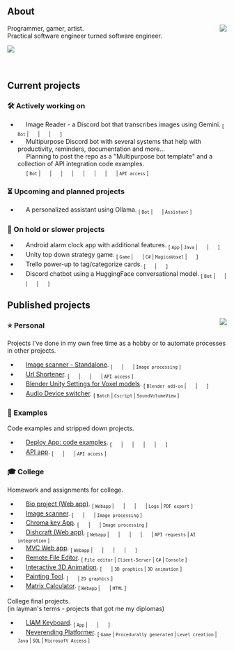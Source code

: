 ## About

[<img align="right" src="https://github-readme-stats.vercel.app/api/wakatime?username=Len&api_domain=wakapi.dev&bg_color=1A202C&title_color=A899E6&text_color=ffffff&custom_title=Most%20Used%20Languages&layout=compact&langs_count=6&hide=Plain%20Text,misc,unknown">](## "Wakapi stats")

Programmer, gamer, artist.<br>
Practical software engineer turned software engineer.<br>

[<img  src="https://img.shields.io/endpoint?url=https://wakapi.dev/api/compat/shields/v1/Len/interval:30_days&color=816fb6&label=last%2030%20days">](## "Wakapi stats")
<br><br><br>

## Current projects

### 🛠 Actively working on

- [<img height="15px;" src="https://uxwing.com/wp-content/themes/uxwing/download/brands-and-social-media/google-gemini-icon.png">](## "Google Gemini") Image Reader - a Discord bot that transcribes images using Gemini. <sub>[ `Bot` | [<img style="height:15px;width:15px;" src="https://cdn.simpleicons.org/nodedotjs/ffffff">](## "NodeJs") | [<img style="height:15px;width:15px;" src="https://cdn.simpleicons.org/discord/ffffff">](## "DiscordJs") | [<img style="height:15px;width:15px;" src="https://cdn.simpleicons.org/googlegemini/ffffff">](## "Google Gemini") ]</sub>
- [<img height="15px;" src="https://skillicons.dev/icons?i=discord">](## "Discord Bot") Multipurpose Discord bot with several systems that help with productivity, reminders, documentation and more...<br>
  &#x200B; &#x200B; &#x200B; &#x200B; &#x200B; Planning to post the repo as a "Multipurpose bot template" and a collection of API integration code examples.<br>
    &#x200B; &#x200B; &#x200B; &#x200B; &#x200B; <sub>[ `Bot` | [<img style="height:15px;width:15px;" src="https://cdn.simpleicons.org/nodedotjs/ffffff">](## "NodeJs") | [<img style="height:15px;width:15px;" src="https://cdn.simpleicons.org/discord/ffffff">](## "DiscordJs") |
  [<img style="height:15px;width:15px;" src="https://cdn.simpleicons.org/mongodb/ffffff">](## "MongoDB") | [<img style="height:15px;width:15px;" src="https://cdn.simpleicons.org/googlecalendar/ffffff">](## "Google Calendar") | [<img style="height:15px;width:15px;" src="https://cdn.simpleicons.org/googledrive/ffffff">](## "Google Drive") | [<img style="height:15px;width:15px;" src="https://cdn.simpleicons.org/notion/ffffff">](## "Notion") | [<img style="height:15px;width:15px;" src="https://cdn.simpleicons.org/express/ffffff">](## "ExpressJs") | `API access` ]</sub>

### ⏳ Upcoming and planned projects

- [<img height="15px;" src="https://avatars.githubusercontent.com/u/151674099?s=48&v=4">](## "Ollama") A personalized assistant using Ollama. <sub>[ `Bot` | [<img style="height:15px;width:15px;" src="https://cdn.simpleicons.org/ollama/ffffff">](## "Ollama") | `Assistant` ]</sub>

### 🪫 On hold or slower projects

- [<img height="15px;" src="https://skillicons.dev/icons?i=androidstudio">](## "Android App") Android alarm clock app with additional features. <sub>[ `App` | `Java` | [<img style="height:15px;width:15px;" src="https://cdn.simpleicons.org/xml/ffffff">](## "XML") | [<img style="height:15px;width:15px;" src="https://cdn.simpleicons.org/androidstudio/ffffff">](## "Android Studio") ]</sub>
- [<img height="15px;" src="https://skillicons.dev/icons?i=unity">](## "Unity Game") Unity top down strategy game. <sub>[ `Game` | [<img style="height:15px;width:15px;" src="https://cdn.simpleicons.org/unity/ffffff">](## "Unity") | `C#` | `MagicaVoxel` | [<img style="height:15px;width:15px;" src="https://cdn.simpleicons.org/blender/ffffff">](## "Blender") ]</sub>
- [<img height="15px;" src="https://cdn.iconscout.com/icon/free/png-512/free-trello-9-722650.png?f=webp&w=15">](# "Trello power-up") Trello power-up to tag/categorize cards. <sub>[ [<img style="height:15px;width:15px;" src="https://cdn.simpleicons.org/trello/ffffff">](## "Trello power-up") | [<img style="height:15px;width:15px;" src="https://cdn.simpleicons.org/nodedotjs/ffffff">](## "NodeJs") ]</sub>
- [<img height="15px;" src="https://skillicons.dev/icons?i=discord">](## "Discord Bot") Discord chatbot using a HuggingFace conversational model. <sub>[ `Bot` | [<img style="height:15px;width:15px;" src="https://cdn.simpleicons.org/nodedotjs/ffffff">](## "NodeJs") | [<img style="height:15px;width:15px;" src="https://cdn.simpleicons.org/discord/ffffff">](## "DiscordJs") | [<img style="height:15px;width:15px;" src="https://cdn.simpleicons.org/huggingface/ffffff">](## "Hugging Face") |
  [<img style="height:15px;width:15px;" src="https://cdn.simpleicons.org/mongodb/ffffff">](## "MongoDB") ]</sub>  

## Published projects

<img align="right" src="https://github-readme-stats.vercel.app/api/top-langs/?username=ElenaChes&bg_color=1A202C&title_color=A899E6&text_color=ffffff&custom_title=Most%20Used%20Languages%20in%20Repos&layout=donut-vertical">

### ⭐ Personal

Projects I've done in my own free time as a hobby or to automate processes in other projects.

- [<img height="15px;" src="https://skillicons.dev/icons?i=python">](## "Python") [Image scanner - Standalone](https://github.com/ElenaChes/Python-Image-scanner-Standalone). <sub>[ [<img style="height:15px;width:15px;" src="https://cdn.simpleicons.org/python/ffffff">](## "Python") | [<img style="height:15px;width:15px;" src="https://cdn.simpleicons.org/opencv/ffffff">](## "OpenCV") | `Image processing` ]</sub>
- [<img height="15px;" src="https://skillicons.dev/icons?i=nodejs">](## "NodeJs App") [Url Shortener](https://github.com/ElenaChes/Express-Js--URL-shortener). <sub>[ [<img style="height:15px;width:15px;" src="https://cdn.simpleicons.org/nodedotjs/ffffff">](## "NodeJs") | [<img style="height:15px;width:15px;" src="https://cdn.simpleicons.org/express/ffffff">](## "ExpressJs") |
  [<img style="height:15px;width:15px;" src="https://cdn.simpleicons.org/mongodb/ffffff">](## "MongoDB") | `API access` ]</sub>
- [<img height="15px;" src="https://skillicons.dev/icons?i=blender">](## "Blender add-on") [Blender Unity Settings for Voxel models](https://github.com/ElenaChes/Blender-Unity-Settings-Voxel-models#blender-unity-settings-for-voxel-models). <sub>[ `Blender add-on` | [<img style="height:15px;width:15px;" src="https://cdn.simpleicons.org/blender/ffffff">](## "Blender") | [<img style="height:15px;width:15px;" src="https://cdn.simpleicons.org/python/ffffff">](## "Python") ]</sub>
- [<img height="15px;" src="https://www.awicons.com/free-icons/download/system-icons/pleasant-icons-by-harwen-zhang/png/128/MS-DOS-Batch-File.png">](## "Batch Script") [Audio Device switcher](https://github.com/ElenaChes/Batch--Audio-Device-switcher). <sub>[ `Batch` | `Cscript` | `SoundVolumeView` ]</sub>

### 🔬 Examples

Code examples and stripped down projects.

- [<img height="15px;" src="https://cdn.iconscout.com/icon/free/png-512/free-fly-dot-io-logo-icon-3030140.png?f=webp&w=15">](## "Fly.io deploy examples") [Deploy App: code examples](https://github.com/ElenaChes/Deploy-App--code-examples). <sub>[ [<img style="height:15px;width:15px;" src="https://cdn.simpleicons.org/docker/ffffff">](## "Dockerfile") | [<img style="height:15px;width:15px;" src="https://cdn.simpleicons.org/flydotio/ffffff">](## "Fly.io") | [<img style="height:15px;width:15px;" src="https://cdn.simpleicons.org/toml/ffffff">](## "toml") | [<img style="height:15px;width:15px;" src="https://cdn.simpleicons.org/githubactions/ffffff">](## "Github Actions") | [<img style="height:15px;width:15px;" src="https://cdn.simpleicons.org/nodedotjs/ffffff">](## "NodeJs") ]</sub>
- [<img height="15px;" src="https://skillicons.dev/icons?i=nodejs">](## "NodeJs App example") [API app](https://github.com/ElenaChes/Express-Js-API). <sub>[ [<img style="height:15px;width:15px;" src="https://cdn.simpleicons.org/nodedotjs/ffffff">](## "NodeJs") | [<img style="height:15px;width:15px;" src="https://cdn.simpleicons.org/express/ffffff">](## "ExpressJs") | `API access` ]</sub>

### 🎓 College

Homework and assignments for college.

- [<img height="15px;" src="https://skillicons.dev/icons?i=express">](## "ExpressJs webapp") [Bio project (Web app)](https://github.com/RoeiHarfi/Node-Js-Express-bio-project). <sub>[ `Webapp` | [<img style="height:15px;width:15px;" src="https://cdn.simpleicons.org/nodedotjs/ffffff">](## "NodeJs") | [<img style="height:15px;width:15px;" src="https://cdn.simpleicons.org/express/ffffff">](## "ExpressJs") | [<img style="height:15px;width:15px;" src="https://cdn.simpleicons.org/ejs/ffffff">](## "Ejs") | `Logs` | `PDF export` ]</sub>
- [<img height="15px;" src="https://skillicons.dev/icons?i=python">](## "Python") [Image scanner](https://github.com/ElenaChes/Python-Image-scanner). <sub>[ [<img style="height:15px;width:15px;" src="https://cdn.simpleicons.org/python/ffffff">](## "Python") | [<img style="height:15px;width:15px;" src="https://cdn.simpleicons.org/opencv/ffffff">](## "OpenCV") | `Image processing` ]</sub>
- [<img height="15px;" src="https://skillicons.dev/icons?i=python">](## "Python") [Chroma key App](https://github.com/ElenaChes/Python-Chroma-key-App). <sub>[ [<img style="height:15px;width:15px;" src="https://cdn.simpleicons.org/python/ffffff">](## "Python") | [<img style="height:15px;width:15px;" src="https://cdn.simpleicons.org/opencv/ffffff">](## "OpenCV") | `Image processing` ]</sub>
- [<img height="15px;" src="https://skillicons.dev/icons?i=express">](## "ExpressJs webapp") [Dishcraft (Web app)](https://github.com/GrandaddyShmax/Dishcraft-WebApp). <sub>[ `Webapp` | [<img style="height:15px;width:15px;" src="https://cdn.simpleicons.org/nodedotjs/ffffff">](## "NodeJs") | [<img style="height:15px;width:15px;" src="https://cdn.simpleicons.org/express/ffffff">](## "ExpressJs") | [<img style="height:15px;width:15px;" src="https://cdn.simpleicons.org/ejs/ffffff">](## "Ejs") | [<img style="height:15px;width:15px;" src="https://cdn.simpleicons.org/mongodb/ffffff">](## "MongoDB") | `API requests` | `AI integration` ]</sub>
- [<img height="15px;" src="https://skillicons.dev/icons?i=express">](## "ExpressJs webapp") [MVC Web app](https://github.com/ElenaChes/Node-Js-Express-MVC-Web-App). <sub>[ `Webapp` | [<img style="height:15px;width:15px;" src="https://cdn.simpleicons.org/nodedotjs/ffffff">](## "NodeJs") | [<img style="height:15px;width:15px;" src="https://cdn.simpleicons.org/express/ffffff">](## "ExpressJs") | [<img style="height:15px;width:15px;" src="https://cdn.simpleicons.org/ejs/ffffff">](## "Ejs") |
  [<img style="height:15px;width:15px;" src="https://cdn.simpleicons.org/mongodb/ffffff">](## "MongoDB") ]</sub>
- [<img height="15px;" src="https://skillicons.dev/icons?i=cs">](## "C# App") [Remote File Editor](https://github.com/ElenaChes/Csharp-Remote-Text-File-Editor--Client-Server). <sub>[ `File editor` | `Client-Server` | `C#` | `Console` ]</sub>
- [<img height="15px;" src="https://skillicons.dev/icons?i=c">](## "C 3D Graphics") [Interactive 3D Animation](https://github.com/ElenaChes/C-Graphics-Basic-3D-Interactive-Animation). <sub>[ [<img style="height:15px;width:15px;" src="https://cdn.simpleicons.org/c/ffffff">](## "C") | `3D graphics` | `3D animation` ]</sub>
- [<img height="15px;" src="https://skillicons.dev/icons?i=c">](## "C 2D Graphics") [Painting Tool](https://github.com/ElenaChes/C-Graphics-2D-Painting-Tool). <sub>[ [<img style="height:15px;width:15px;" src="https://cdn.simpleicons.org/c/ffffff">](## "C") | `2D graphics` ]</sub>
- [<img height="15px;" src="https://skillicons.dev/icons?i=js">](## "Javascript webapp") [Matrix Calculator](https://github.com/ElenaChes/JavaScript-HTML-Matrix-Calculator). <sub>[ `Webapp` | [<img style="height:15px;width:15px;" src="https://cdn.simpleicons.org/javascript/ffffff">](## "JavaScript") | `HTML` ]</sub>

College final projects.<br>
(in layman's terms - projects that got me my diplomas)

- [<img height="15px;" src="https://skillicons.dev/icons?i=swift">](## "iOS App") [LIAM Keyboard](https://github.com/RoeiHarfi/Accessible-Keyboard). <sub>[ `App` | [<img style="height:15px;width:15px;" src="https://cdn.simpleicons.org/swift/ffffff">](## "Swift") | [<img style="height:15px;width:15px;" src="https://cdn.simpleicons.org/xcode/ffffff">](## "xCode") ]</sub>
- [<img height="15px;" src="https://skillicons.dev/icons?i=java">](## "Java Game") [Neverending Platformer](https://github.com/ElenaChes/Java-SQL-Game--Neverending-Platformer). <sub>[ `Game` | `Procedurally generated` | `Level creation` | `Java` | `SQL` | `Microsoft Access` ]</sub>
